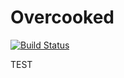 # Overcooked

[![Build Status](https://travis-ci.org/overcooked/base.svg?branch=master)](https://travis-ci.org/overcooked/base)

TEST

